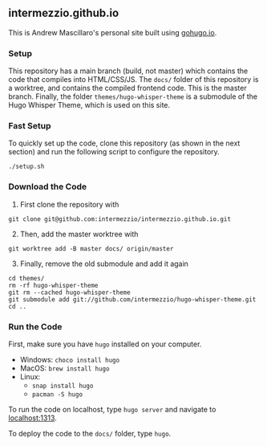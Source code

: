 ## intermezzio.github.io

This is Andrew Mascillaro's personal site built using [gohugo.io](Hugo).

### Setup

This repository has a main branch (build, not master) which contains the code that compiles into HTML/CSS/JS. The `docs/` folder of this repository is a worktree, and contains the compiled frontend code. This is the master branch. Finally, the folder `themes/hugo-whisper-theme` is a submodule of the Hugo Whisper Theme, which is used on this site.

### Fast Setup

To quickly set up the code, clone this repository (as shown in the next section) and run the following script to configure the repository.
```
./setup.sh
```

### Download the Code

1. First clone the repository with 
```
git clone git@github.com:intermezzio/intermezzio.github.io.git 
```
2. Then, add the master worktree with
```
git worktree add -B master docs/ origin/master
```
3. Finally, remove the old submodule and add it again
```
cd themes/
rm -rf hugo-whisper-theme
git rm --cached hugo-whisper-theme
git submodule add git://github.com/intermezzio/hugo-whisper-theme.git
cd ..
```

### Run the Code

First, make sure you have `hugo` installed on your computer.

- Windows: `choco install hugo`
- MacOS: `brew install hugo`
- Linux: 
    - `snap install hugo`
    - `pacman -S hugo`

To run the code on localhost, type `hugo server` and navigate to [localhost:1313](localhost:1313).

To deploy the code to the `docs/` folder, type `hugo`.

